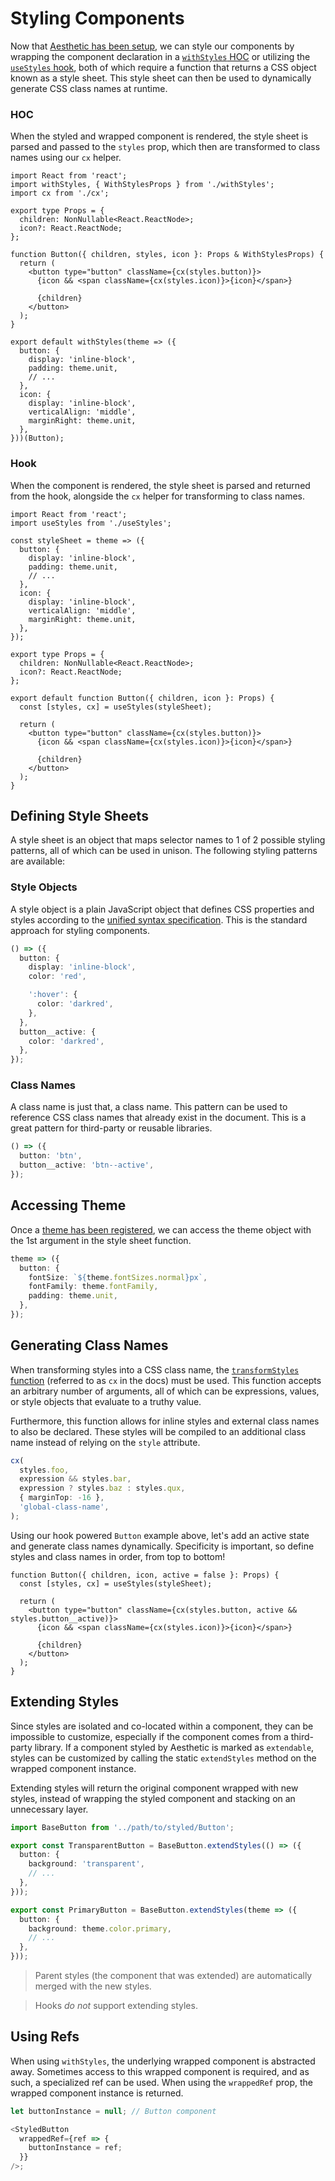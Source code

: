 # Styling Components

Now that [Aesthetic has been setup](./setup.md), we can style our components by wrapping the
component declaration in a [`withStyles` HOC](./setup.md#withStyles) or utilizing the
[`useStyles` hook](./setup.md#useStyles), both of which require a function that returns a CSS object
known as a style sheet. This style sheet can then be used to dynamically generate CSS class names at
runtime.

### HOC

When the styled and wrapped component is rendered, the style sheet is parsed and passed to the
`styles` prop, which then are transformed to class names using our `cx` helper.

```tsx
import React from 'react';
import withStyles, { WithStylesProps } from './withStyles';
import cx from './cx';

export type Props = {
  children: NonNullable<React.ReactNode>;
  icon?: React.ReactNode;
};

function Button({ children, styles, icon }: Props & WithStylesProps) {
  return (
    <button type="button" className={cx(styles.button)}>
      {icon && <span className={cx(styles.icon)}>{icon}</span>}

      {children}
    </button>
  );
}

export default withStyles(theme => ({
  button: {
    display: 'inline-block',
    padding: theme.unit,
    // ...
  },
  icon: {
    display: 'inline-block',
    verticalAlign: 'middle',
    marginRight: theme.unit,
  },
}))(Button);
```

### Hook

When the component is rendered, the style sheet is parsed and returned from the hook, alongside the
`cx` helper for transforming to class names.

```tsx
import React from 'react';
import useStyles from './useStyles';

const styleSheet = theme => ({
  button: {
    display: 'inline-block',
    padding: theme.unit,
    // ...
  },
  icon: {
    display: 'inline-block',
    verticalAlign: 'middle',
    marginRight: theme.unit,
  },
});

export type Props = {
  children: NonNullable<React.ReactNode>;
  icon?: React.ReactNode;
};

export default function Button({ children, icon }: Props) {
  const [styles, cx] = useStyles(styleSheet);

  return (
    <button type="button" className={cx(styles.button)}>
      {icon && <span className={cx(styles.icon)}>{icon}</span>}

      {children}
    </button>
  );
}
```

## Defining Style Sheets

A style sheet is an object that maps selector names to 1 of 2 possible styling patterns, all of
which can be used in unison. The following styling patterns are available:

### Style Objects

A style object is a plain JavaScript object that defines CSS properties and styles according to the
[unified syntax specification](./unified). This is the standard approach for styling components.

```ts
() => ({
  button: {
    display: 'inline-block',
    color: 'red',

    ':hover': {
      color: 'darkred',
    },
  },
  button__active: {
    color: 'darkred',
  },
});
```

### Class Names

A class name is just that, a class name. This pattern can be used to reference CSS class names that
already exist in the document. This is a great pattern for third-party or reusable libraries.

```ts
() => ({
  button: 'btn',
  button__active: 'btn--active',
});
```

## Accessing Theme

Once a [theme has been registered](./theme.md), we can access the theme object with the 1st argument
in the style sheet function.

```ts
theme => ({
  button: {
    fontSize: `${theme.fontSizes.normal}px`,
    fontFamily: theme.fontFamily,
    padding: theme.unit,
  },
});
```

## Generating Class Names

When transforming styles into a CSS class name, the
[`transformStyles` function](./setup.md#transformStyles) (referred to as `cx` in the docs) must be
used. This function accepts an arbitrary number of arguments, all of which can be expressions,
values, or style objects that evaluate to a truthy value.

Furthermore, this function allows for inline styles and external class names to also be declared.
These styles will be compiled to an additional class name instead of relying on the `style`
attribute.

```ts
cx(
  styles.foo,
  expression && styles.bar,
  expression ? styles.baz : styles.qux,
  { marginTop: -16 },
  'global-class-name',
);
```

Using our hook powered `Button` example above, let's add an active state and generate class names
dynamically. Specificity is important, so define styles and class names in order, from top to
bottom!

```tsx
function Button({ children, icon, active = false }: Props) {
  const [styles, cx] = useStyles(styleSheet);

  return (
    <button type="button" className={cx(styles.button, active && styles.button__active)}>
      {icon && <span className={cx(styles.icon)}>{icon}</span>}

      {children}
    </button>
  );
}
```

## Extending Styles

Since styles are isolated and co-located within a component, they can be impossible to customize,
especially if the component comes from a third-party library. If a component styled by Aesthetic is
marked as `extendable`, styles can be customized by calling the static `extendStyles` method on the
wrapped component instance.

Extending styles will return the original component wrapped with new styles, instead of wrapping the
styled component and stacking on an unnecessary layer.

```ts
import BaseButton from '../path/to/styled/Button';

export const TransparentButton = BaseButton.extendStyles(() => ({
  button: {
    background: 'transparent',
    // ...
  },
}));

export const PrimaryButton = BaseButton.extendStyles(theme => ({
  button: {
    background: theme.color.primary,
    // ...
  },
}));
```

> Parent styles (the component that was extended) are automatically merged with the new styles.

> Hooks _do not_ support extending styles.

## Using Refs

When using `withStyles`, the underlying wrapped component is abstracted away. Sometimes access to
this wrapped component is required, and as such, a specialized ref can be used. When using the
`wrappedRef` prop, the wrapped component instance is returned.

```ts
let buttonInstance = null; // Button component

<StyledButton
  wrappedRef={ref => {
    buttonInstance = ref;
  }}
/>;
```
